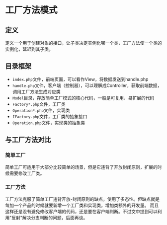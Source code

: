 # 工厂方法模式

## 定义

定义一个用于创建对象的接口，让子类决定实例化哪一个类，工厂方法使一个类的实例化，延迟到其子类。

## 目录框架

- `index.php`文件，前端页面，可以看作View，将数据发送到handle.php
- `handle.php`文件，客户端（控制器），可以理解成Controller，获取前端数据，调用工厂方法生成对应类
- `Model`目录，存放简单工厂模式的核心代码，一般是可复用、易扩展的代码
- `Factory*.php`文件，工厂类
- `Operation*.php`文件，实现类
- `IFactory.php`文件，工厂类的抽象接口
- `Operation.php`文件，实现类的抽象类

## 与工厂方法对比

### 简单工厂

简单工厂可适用于大部分比较简单的场景，但是它违背了开放封闭原则，扩展的时候需要修改工厂类。

### 工厂方法

工厂方法克服了简单工厂违背开放-封闭原则的缺点，使用了多态性。但缺点就是每加一个产品的时候就要新增一个工厂类和实现类，增加类额外的开发量。
而且这样还是没有避免修改客户端的代码，还是要在客户端判断。不过文中提到可以利用"反射"解决分支判断的问题，后面再谈。
